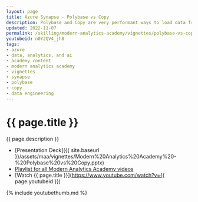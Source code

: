 ```yaml
---
layout: page
title: Azure Synapse - Polybase vs Copy
description: Polybase and Copy are very performant ways to load data from Azure Storage into Azure Synapse. In this session, we will discuss how they differ from one another and when to use one over the other.
updated: 2022-11-07
permalink: /skilling/modern-analytics-academy/vignettes/polybase-vs-copy
youtubeid: n0Y2QV4_jh8
tags: 
- azure
- data, analytics, and ai
- academy content
- modern analytics academy
- vignettes
- synapse
- polybase
- copy
- data engineering
---
```


# {{ page.title }}

{{ page.description }}

* [Presentation Deck]({{ site.baseurl }}/assets/maa/vignettes/Modern%20Analytics%20Academy%20-%20Polybase%20vs%20Copy.pptx)
* [Playlist for all Modern Analytics Academy videos](https://www.youtube.com/playlist?list=PL8_VXqhvJI9DtxeuFmmQ0V6Z_zL0MXnnI)
* [Watch {{ page.title }}](https://www.youtube.com/watch?v={{ page.youtubeid }})

{% include youtubethumb.md 
%}